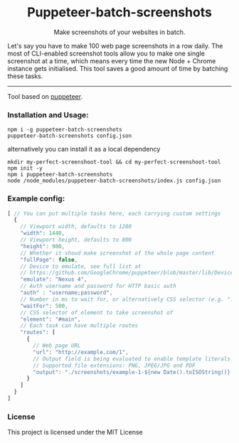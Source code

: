 <h1 align="center">Puppeteer-batch-screenshots</h1>

<p align="center">Make screenshots of your websites in batch.</p>

<p>Let's say you have to make 100 web page screenshots in a row daily. The most of CLI-enabled screenshot tools allow you to make one single screenshot at a time, which means every time the new Node + Chrome instance gets initialised. This tool saves a good amount of time by batching these tasks.</p>

<hr/>

<p>Tool based on <a href="https://github.com/GoogleChrome/puppeteer">puppeteer</a>.</p>

<h3>Installation and Usage:</h3>

```shell
npm i -g puppeteer-batch-screenshots
puppeteer-batch-screenshots config.json
```

alternatively you can install it as a local dependency

```shell
mkdir my-perfect-screenshoot-tool && cd my-perfect-screenshoot-tool
npm init -y
npm i puppeteer-batch-screenshots
node /node_modules/puppeteer-batch-screenshots/index.js config.json
```

<h3>Example config: </h3>

```js
[ // You can put multiple tasks here, each carrying custom settings
  {
    // Viewport width, defaults to 1280
    "width": 1440,
    // Viewport height, defaults to 800
    "height": 900,
    // Whether it shoud make screenshot of the whole page content
    "fullPage": false,
    // Device to emulate, see full list at
    // https://github.com/GoogleChrome/puppeteer/blob/master/lib/DeviceDescriptors.js
    "emulate": "Nexus 4",
    // Auth username and password for HTTP basic auth
    "auth" : "username;password",
    // Number in ms to wait for, or alternatively CSS selector (e.g. ".footer") to wait to appear
    "waitFor": 500,
    // CSS selector of element to take screenshot of
    "element": "#main",
    // Each task can have multiple routes
    "routes": [ 
      {
        // Web page URL
        "url": "http://example.com/1",
        // Output field is being evaluated to enable template literals
        // Supported file extensions: PNG, JPEG/JPG and PDF
        "output": "./screenshots/example-1-${new Date().toISOString()}.png" 
      }
    ]
  }
]
```

<h3>License</h3>

This project is licensed under the MIT License
